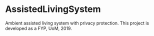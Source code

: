 # AssistedLivingSystem
Ambient assisted living system with privacy protection. This project is developed as a FYP, UoM, 2019.
